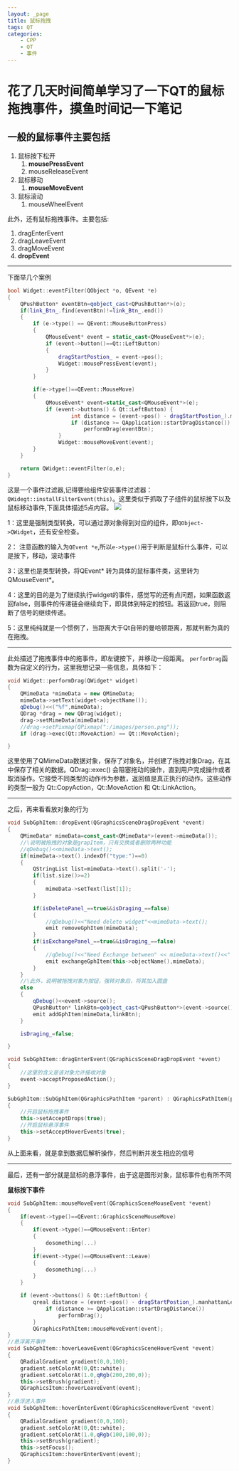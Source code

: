 ```yaml
---
layout: _page
title: 鼠标拖拽
tags: QT
categories: 
    - CPP 
    - QT
    - 事件
---
```


# 花了几天时间简单学习了一下QT的鼠标拖拽事件，摸鱼时间记一下笔记

## 一般的鼠标事件主要包括
1. 鼠标按下松开
    1. **mousePressEvent**
    2. mouseReleaseEvent
2. 鼠标移动
    1. **mouseMoveEvent**
3. 鼠标滚动
    1. mouseWheelEvent

此外，还有鼠标拖拽事件。主要包括:
1. dragEnterEvent
2. dragLeaveEvent
3. dragMoveEvent
4. **dropEvent**

***
下面举几个案例
```C++
bool Widget::eventFilter(QObject *o, QEvent *e)
{
    QPushButton* eventBtn=qobject_cast<QPushButton*>(o);
    if(link_Btn_.find(eventBtn)!=link_Btn_.end())
    {
        if (e->type() == QEvent::MouseButtonPress)
        {
            QMouseEvent* event = static_cast<QMouseEvent*>(e);
            if (event->button()==Qt::LeftButton)
            {
                dragStartPostion_ = event->pos();
                Widget::mousePressEvent(event);
            }
        }

        if(e->type()==QEvent::MouseMove)
        {
            QMouseEvent* event=static_cast<QMouseEvent*>(e);
            if (event->buttons() & Qt::LeftButton) {
                    int distance = (event->pos() - dragStartPostion_).manhattanLength();
                    if (distance >= QApplication::startDragDistance())
                        performDrag(eventBtn);
                }
                Widget::mouseMoveEvent(event);
        }
    }

    return QWidget::eventFilter(o,e);
}
```

这是一个事件过滤器,记得要给组件安装事件过滤器：``QWidegt::installFilterEvent(this)``。这里类似于抓取了子组件的鼠标按下以及鼠标移动事件,下面具体描述5点内容。
![](./resource/Snipaste_2023-03-27_17-14-16.png)

1：这里是强制类型转换，可以通过源对象得到对应的组件，即``QObject->QWidget``，还有安全检查。

2： 注意函数的输入为``QEvent *e``,所以``e->type()``用于判断是鼠标什么事件，可以是按下，移动，滚动事件

3：这里也是类型转换，将QEvent\* 转为具体的鼠标事件类，这里转为 QMouseEvent\*。

4：这里的目的是为了继续执行widget的事件，感觉写的还有点问题，如果函数返回false，则事件的传递链会继续向下，即具体到特定的按钮。若返回true，则阻断了信号的继续传递。

5：这里纯纯就是一个惯例了，当距离大于Qt自带的曼哈顿距离，那就判断为真的在拖拽。
***

此处描述了拖拽事件中的拖事件，即左键按下，并移动一段距离。
``perforDrag``函数为自定义的行为，这里我想记录一些信息，具体如下：

```C++
void Widget::performDrag(QWidget* widget)
{
    QMimeData *mimeData = new QMimeData;
    mimeData->setText(widget->objectName());
    qDebug()<<("%f",mimeData);
    QDrag *drag = new QDrag(widget);
    drag->setMimeData(mimeData);
    //drag->setPixmap(QPixmap(":/images/person.png"));
    if (drag->exec(Qt::MoveAction) == Qt::MoveAction);

}
```
这里使用了QMimeData数据对象，保存了对象名，并创建了拖拽对象Drag，在其中保存了相关的数据。QDrag::exec() 会阻塞拖动的操作，直到用户完成操作或者取消操作。它接受不同类型的动作作为参数，返回值是真正执行的动作。这些动作的类型一般为 Qt::CopyAction，Qt::MoveAction 和 Qt::LinkAction。

***
之后，再来看看放对象的行为
```C++
void SubGphItem::dropEvent(QGraphicsSceneDragDropEvent *event)
{
    QMimeData* mimeData=const_cast<QMimeData*>(event->mimeData());
    //\说明被拖拽的对象是grapItem，只有交换或者删除两种功能
    //qDebug()<<mimeData->text();
    if(mimeData->text().indexOf("type:")==0)
    {
        QStringList list=mimeData->text().split('-');
        if(list.size()>=2)
        {
            mimeData->setText(list[1]);
        }

        if(isDeletePanel_==true&&isDraging_==false)
        {
            //qDebug()<<"Need delete widget"<<mimeData->text();
            emit removeGphItem(mimeData);
        }
        if(isExchangePanel_==true&&isDraging_==false)
        {
            //qDebug()<<"Need Exchange between" << mimeData->text()<<" and "<< this->objectName();
            emit exchangeGphItem(this->objectName(),mimeData);
        }
    }
    //\此外，说明被拖拽对象为按钮，强转对象后，将其加入圆盘
    else
    {
        qDebug()<<event->source();
        QPushButton* linkBtn=qobject_cast<QPushButton*>(event->source());
        emit addGphItem(mimeData,linkBtn);
    }

    isDraging_=false;

}

void SubGphItem::dragEnterEvent(QGraphicsSceneDragDropEvent *event)
{
    //这里的含义是该对象允许接收对象
    event->acceptProposedAction();
}

SubGphItem::SubGphItem(QGraphicsPathItem *parent) : QGraphicsPathItem(parent)
{
    //开启鼠标拖拽事件
    this->setAcceptDrops(true);
    //开启鼠标悬浮事件
    this->setAcceptHoverEvents(true);
}
```
从上面来看，就是拿到数据后解析操作，然后判断并发生相应的信号

***
最后，还有一部分就是鼠标的悬浮事件，由于这是图形对象，鼠标事件也有所不同

**鼠标按下事件**
```C++
void SubGphItem::mouseMoveEvent(QGraphicsSceneMouseEvent *event)
{
    if(event->type()==QEvent::GraphicsSceneMouseMove)
    {
        if(event->type()==QMouseEvent::Enter)
        {
            dosomething(...)
        }
        if(event->type()==QMouseEvent::Leave)
        {
            dosomething(...)
        }
    }

    if (event->buttons() & Qt::LeftButton) {
        qreal distance = (event->pos() - dragStartPostion_).manhattanLength();
            if (distance >= QApplication::startDragDistance())
                performDrag();
        }
        QGraphicsPathItem::mouseMoveEvent(event);
}
//悬浮离开事件
void SubGphItem::hoverLeaveEvent(QGraphicsSceneHoverEvent *event)
{
    QRadialGradient gradient(0,0,100);
    gradient.setColorAt(0,Qt::white);
    gradient.setColorAt(1.0,qRgb(200,200,0));
    this->setBrush(gradient);
    QGraphicsItem::hoverLeaveEvent(event);
}
//悬浮进入事件
void SubGphItem::hoverEnterEvent(QGraphicsSceneHoverEvent *event)
{
    QRadialGradient gradient(0,0,100);
    gradient.setColorAt(0,Qt::white);
    gradient.setColorAt(1.0,qRgb(100,100,0));
    this->setBrush(gradient);
    this->setFocus();
    QGraphicsItem::hoverEnterEvent(event);
}
```